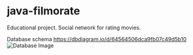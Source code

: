 # java-filmorate
Educational project. Social network for rating movies.

Database schema https://dbdiagram.io/d/64564506dca9fb07c49d5b10
![Database Image](fimorate.png)
